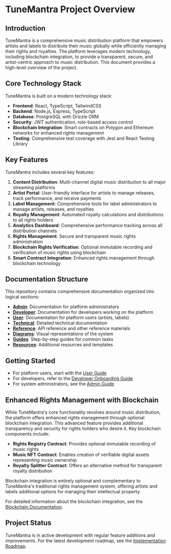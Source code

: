 # TuneMantra Project Overview

## Introduction

TuneMantra is a comprehensive music distribution platform that empowers artists and labels to distribute their music globally while efficiently managing their rights and royalties. The platform leverages modern technology, including blockchain integration, to provide a transparent, secure, and artist-centric approach to music distribution. This document provides a high-level overview of the project.

## Core Technology Stack

TuneMantra is built on a modern technology stack:

- **Frontend**: React, TypeScript, TailwindCSS
- **Backend**: Node.js, Express, TypeScript
- **Database**: PostgreSQL with Drizzle ORM
- **Security**: JWT authentication, role-based access control
- **Blockchain Integration**: Smart contracts on Polygon and Ethereum networks for enhanced rights management
- **Testing**: Comprehensive test coverage with Jest and React Testing Library

## Key Features

TuneMantra includes several key features:

1. **Content Distribution**: Multi-channel digital music distribution to all major streaming platforms
2. **Artist Portal**: User-friendly interface for artists to manage releases, track performance, and receive payments
3. **Label Management**: Comprehensive tools for label administrators to manage artists, releases, and royalties
4. **Royalty Management**: Automated royalty calculations and distributions to all rights holders
5. **Analytics Dashboard**: Comprehensive performance tracking across all distribution channels
6. **Rights Management**: Secure and transparent music rights administration
7. **Blockchain Rights Verification**: Optional immutable recording and verification of music rights using blockchain
8. **Smart Contract Integration**: Enhanced rights management through blockchain technology

## Documentation Structure

This repository contains comprehensive documentation organized into logical sections:

- **[Admin](admin/)**: Documentation for platform administrators
- **[Developer](developer/)**: Documentation for developers working on the platform
- **[User](user/)**: Documentation for platform users (artists, labels)
- **[Technical](technical/)**: Detailed technical documentation
- **[Reference](reference/)**: API reference and other reference materials
- **[Diagrams](diagrams/)**: Visual representations of the system
- **[Guides](guides/)**: Step-by-step guides for common tasks
- **[Resources](resources/)**: Additional resources and templates

## Getting Started

- For platform users, start with the [User Guide](user/user-guide.md)
- For developers, refer to the [Developer Onboarding Guide](developer/onboarding-guide.md)
- For system administrators, see the [Admin Guide](admin/README.md)

## Enhanced Rights Management with Blockchain

While TuneMantra's core functionality revolves around music distribution, the platform offers enhanced rights management through optional blockchain integration. This advanced feature provides additional transparency and security for rights holders who desire it. Key blockchain components include:

- **Rights Registry Contract**: Provides optional immutable recording of music rights
- **Music NFT Contract**: Enables creation of verifiable digital assets representing music ownership
- **Royalty Splitter Contract**: Offers an alternative method for transparent royalty distribution

Blockchain integration is entirely optional and complementary to TuneMantra's traditional rights management system, offering artists and labels additional options for managing their intellectual property.

For detailed information about the blockchain integration, see the [Blockchain Documentation](technical/blockchain/README.md).

## Project Status

TuneMantra is in active development with regular feature additions and improvements. For the latest development roadmap, see the [Implementation Roadmap](technical/IMPLEMENTATION_ROADMAP.md).